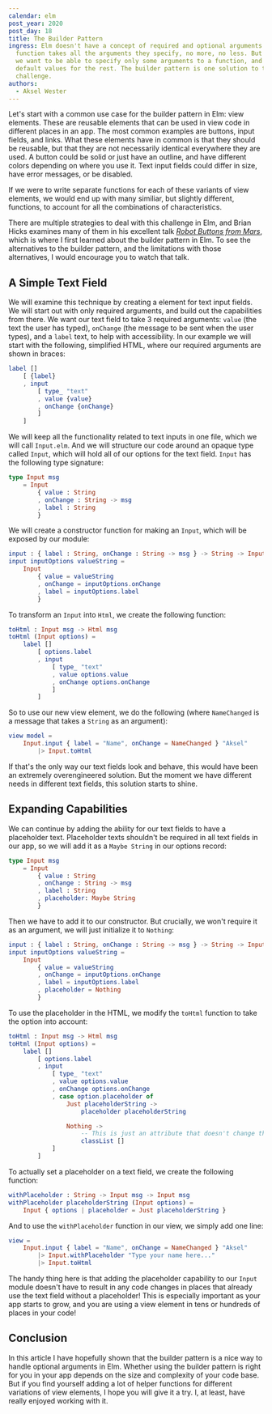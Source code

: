 ```yaml
---
calendar: elm
post_year: 2020
post_day: 18
title: The Builder Pattern
ingress: Elm doesn't have a concept of required and optional arguments. Every
  function takes all the arguments they specify, no more, no less. But sometimes
  we want to be able to specify only some arguments to a function, and use
  default values for the rest. The builder pattern is one solution to that
  challenge.
authors:
  - Aksel Wester
---
```

Let's start with a common use case for the builder pattern in Elm: view elements. These are reusable elements that can be used in view code in different places in an app. The most common examples are buttons, input fields, and links. What these elements have in common is that they should be reusable, but that they are not necessarily identical everywhere they are used. A button could be solid or just have an outline, and have different colors depending on where you use it. Text input fields could differ in size, have error messages, or be disabled.

If we were to write separate functions for each of these variants of view elements, we would end up with many similiar, but slightly different, functions, to account for all the combinations of characteristics.

There are multiple strategies to deal with this challenge in Elm, and Brian Hicks examines many of them in his excellent talk [_Robot Buttons from Mars_](https://youtu.be/PDyWP-0H4Zo), which is where I first learned about the builder pattern in Elm. To see the alternatives to the builder pattern, and the limitations with those alternatives, I would encourage you to watch that talk.

## A Simple Text Field

We will examine this technique by creating a element for text input fields. We will start out with only required arguments, and build out the capabilities from there. We want our text field to take 3 required arguments: `value` (the text the user has typed), `onChange` (the message to be sent when the user types), and a `label` text, to help with accessibility. In our example we will start with the following, simplified HTML, where our required arguments are shown in braces:

```elm
label []
    [ {label}
    , input
        [ type_ "text"
        , value {value}
        , onChange {onChange}
        ]
    ]
```

We will keep all the functionality related to text inputs in one file, which we will call `Input.elm`. And we will structure our code around an opaque type called `Input`, which will hold all of our options for the text field. `Input` has the following type signature:

```elm
type Input msg
    = Input
        { value : String
        , onChange : String -> msg
        , label : String
        }
```

We will create a constructor function for making an `Input`, which will be exposed by our module:

```elm
input : { label : String, onChange : String -> msg } -> String -> Input msg
input inputOptions valueString =
    Input
        { value = valueString
        , onChange = inputOptions.onChange
        , label = inputOptions.label
        }
```

To transform an `Input` into `Html`, we create the following function:

```elm
toHtml : Input msg -> Html msg
toHtml (Input options) =
    label []
        [ options.label
        , input
            [ type_ "text"
            , value options.value
            , onChange options.onChange
            ]
        ]
```

So to use our new view element, we do the following (where `NameChanged` is a message that takes a `String` as an argument):

```elm
view model =
    Input.input { label = "Name", onChange = NameChanged } "Aksel"
        |> Input.toHtml
```

If that's the only way our text fields look and behave, this would have been an extremely overengineered solution. But the moment we have different needs in different text fields, this solution starts to shine.

## Expanding Capabilities

We can continue by adding the ability for our text fields to have a placeholder text. Placeholder texts shouldn't be required in all text fields in our app, so we will add it as a `Maybe String` in our options record:

```elm
type Input msg
    = Input
        { value : String
        , onChange : String -> msg
        , label : String
        , placeholder: Maybe String
        }
```

Then we have to add it to our constructor. But crucially, we won't require it as an argument, we will just initialize it to `Nothing`:

```elm
input : { label : String, onChange : String -> msg } -> String -> Input msg
input inputOptions valueString =
    Input
        { value = valueString
        , onChange = inputOptions.onChange
        , label = inputOptions.label
        , placeholder = Nothing
        }
```

To use the placeholder in the HTML, we modify the `toHtml` function to take the option into account:

```elm
toHtml : Input msg -> Html msg
toHtml (Input options) =
    label []
        [ options.label
        , input
            [ type_ "text"
            , value options.value
            , onChange options.onChange
            , case option.placeholder of
                Just placeholderString ->
                    placeholder placeholderString

                Nothing ->
                    -- This is just an attribute that doesn't change the html
                    classList []
            ]
        ]
```

To actually set a placeholder on a text field, we create the following function:

```elm
withPlaceholder : String -> Input msg -> Input msg
withPlaceholder placeholderString (Input options) =
    Input { options | placeholder = Just placeholderString }
```

And to use the `withPlaceholder` function in our view, we simply add one line:

```elm
view =
    Input.input { label = "Name", onChange = NameChanged } "Aksel"
        |> Input.withPlaceholder "Type your name here..."
        |> Input.toHtml
```

The handy thing here is that adding the placeholder capability to our `Input` module doesn't have to result in any code changes in places that already use the text field without a placeholder! This is especially important as your app starts to grow, and you are using a view element in tens or hundreds of places in your code!

## Conclusion

In this article I have hopefully shown that the builder pattern is a nice way to handle optional arguments in Elm. Whether using the builder pattern is right for you in your app depends on the size and complexity of your code base. But if you find yourself adding a lot of helper functions for different variations of view elements, I hope you will give it a try. I, at least, have really enjoyed working with it.
